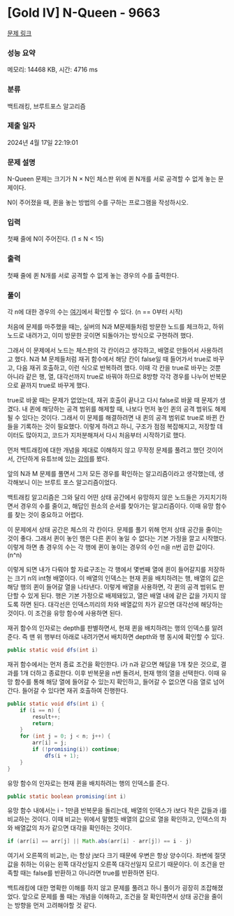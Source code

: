 # [Gold IV] N-Queen - 9663 

[문제 링크](https://www.acmicpc.net/problem/9663) 

### 성능 요약

메모리: 14468 KB, 시간: 4716 ms

### 분류

백트래킹, 브루트포스 알고리즘

### 제출 일자

2024년 4월 17일 22:19:01

### 문제 설명

<p>N-Queen 문제는 크기가 N × N인 체스판 위에 퀸 N개를 서로 공격할 수 없게 놓는 문제이다.</p>

<p>N이 주어졌을 때, 퀸을 놓는 방법의 수를 구하는 프로그램을 작성하시오.</p>

### 입력 

 <p>첫째 줄에 N이 주어진다. (1 ≤ N < 15)</p>

### 출력 

 <p>첫째 줄에 퀸 N개를 서로 공격할 수 없게 놓는 경우의 수를 출력한다.</p>

### 풀이

각 n에 대한 경우의 수는 [여기](https://oeis.org/A000170)에서 확인할 수 있다. (n == 0부터 시작)

처음에 문제를 마주했을 때는, 실버의 N과 M문제들처럼 방문한 노드를 체크하고, 하위 노드로 내려가고, 이미 방문한 곳이면 되돌아가는 방식으로 구현하려 했다. 

그래서 이 문제에서 노드는 체스판의 각 칸이라고 생각하고, 배열로 만들어서 사용하려고 했다. N과 M 문제들처럼 재귀 함수에서 해당 칸이 false일 때 들어가서 true로 바꾸고, 다음 재귀 호출하고, 이런 식으로 반복하려 했다. 이때 각 칸을 true로 바꾸는 것뿐 아니라 같은 행, 열, 대각선까지 true로 바꿔야 하므로 8방향 각각 경우를 나누어 반복문으로 끝까지 true로 바꾸게 했다. 

true로 바꿀 때는 문제가 없었는데, 재귀 호출이 끝나고 다시 false로 바꿀 때 문제가 생겼다. 내 퀸에 해당하는 공격 범위를 해제할 때, 나보다 먼저 놓인 퀸의 공격 범위도 해제될 수 있다는 것이다. 그래서 이 문제를 해결하려면 내 퀸의 공격 범위로 true로 바뀐 칸들을 기록하는 것이 필요했다. 이렇게 하려고 하니, 구조가 점점 복잡해지고, 저장할 데이터도 많아지고, 코드가 지저분해져서 다시 처음부터 시작하기로 했다.

먼저 백트래킹에 대한 개념을 제대로 이해하지 않고 무작정 문제를 풀려고 했던 것이어서, 간단하게 유튜브에 있는 [강의](https://www.youtube.com/watch?v=HRwFgtiqHH0)를 봤다.

앞의 N과 M 문제를 풀면서 그저 모든 경우를 확인하는 알고리즘이라고 생각했는데, 생각해보니 이는 브루트 포스 알고리즘이었다. 

백트래킹 알고리즘은 그와 달리 어떤 상태 공간에서 유망하지 않은 노드들은 가지치기하면서 경우의 수를 줄이고, 해답인 원소의 순서를 찾아가는 알고리즘이다. 이때 유망 함수를 찾는 것이 중요하고 어렵다.

이 문제에서 상태 공간은 체스의 각 칸이다. 문제를 풀기 위해 먼저 상태 공간을 줄이는 것이 좋다. 그래서 퀸이 놓인 행은 다른 퀸이 놓일 수 없다는 기본 가정을 깔고 시작했다. 이렇게 하면 총 경우의 수는 각 행에 퀸이 놓이는 경우의 수인 n을 n번 곱한 값이다.(n^n)

이렇게 되면 내가 다뤄야 할 자료구조는 각 행에서 몇번째 열에 퀸이 들어갈지를 저장하는 크기 n의 int형 배열이다. 이 배열의 인덱스는 현재 퀸을 배치하려는 행, 배열의 값은 해당 행의 퀸이 들어갈 열을 나타낸다. 이렇게 배열을 사용하면, 각 퀸의 공격 범위도 판단할 수 있게 된다. 행은 기본 가정으로 배제돼있고, 열은 배열 내에 같은 값을 가지지 않도록 하면 된다. 대각선은 인덱스끼리의 차와 배열값의 차가 같으면 대각선에 해당하는 것이다. 이 조건을 유망 함수에 사용하면 된다.

재귀 함수의 인자로는 depth를 판별하면서, 현재 퀸을 배치하려는 행의 인덱스를 알려준다. 즉 맨 위 행부터 아래로 내려가면서 배치하면 depth와 행 동시에 확인할 수 있다. 

```java
public static void dfs(int i)
```

재귀 함수에서는 먼저 종료 조건을 확인한다. i가 n과 같으면 해답을 1개 찾은 것으로, 결과를 1개 더하고 종료한다. 이후 반복문을 n번 돌려서, 현재 행의 열을 선택한다. 이때 유망 함수를 통해 해당 열에 들어갈 수 있는지 확인하고, 들어갈 수 없으면 다음 열로 넘어간다. 들어갈 수 있다면 재귀 호출하여 진행한다.

```java
public static void dfs(int i) {
    if (i == n) {
        result++;
        return;
    }
    for (int j = 0; j < n; j++) {
        arr[i] = j;
        if (!promising(i)) continue;
            dfs(i + 1);
    }
}
```

유망 함수의 인자로는 현재 퀸을 배치하려는 행의 인덱스를 준다.

```java
public static boolean promising(int i)
```

유망 함수 내에서는 i - 1만큼 반복문을 돌리는데, 배열의 인덱스가 i보다 작은 값들과 i를 비교하는 것이다. 이때 비교는 위에서 말했듯 배열의 값으로 열을 확인하고, 인덱스의 차와 배열값의 차가 같으면 대각을 확인하는 것이다.

```java
if (arr[i] == arr[j] || Math.abs(arr[i] - arr[j]) == i - j)
```

여기서 오른쪽의 비교는, i는 항상 j보다 크기 때문에 우변은 항상 양수이다. 좌변에 절댓값을 취하는 이유는 왼쪽 대각선일지 오른쪽 대각선일지 모르기 때문이다. 이 조건을 만족할 때는 false를 반환하고 아니라면 true를 반환하면 된다.

백트래킹에 대한 명확한 이해를 하지 않고 문제를 풀려고 하니 풀이가 굉장히 조잡해졌었다. 앞으로 문제를 풀 때는 개념을 이해하고, 조건을 잘 확인하면서 상태 공간을 줄이는 방향을 먼저 고려해야할 것 같다.
